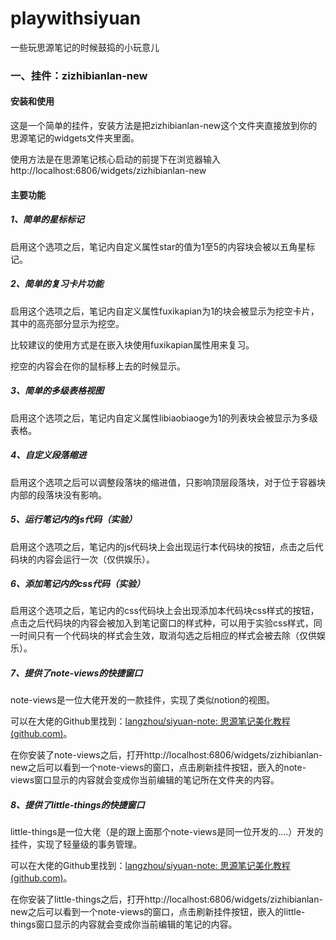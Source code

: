 # playwithsiyuan
 一些玩思源笔记的时候鼓捣的小玩意儿

### 一、挂件：zizhibianlan-new

#### 安装和使用

这是一个简单的挂件，安装方法是把zizhibianlan-new这个文件夹直接放到你的思源笔记的widgets文件夹里面。

使用方法是在思源笔记核心启动的前提下在浏览器输入http://localhost:6806/widgets/zizhibianlan-new

#### 主要功能

##### 1、简单的星标标记

启用这个选项之后，笔记内自定义属性star的值为1至5的内容块会被以五角星标记。

##### 2、简单的复习卡片功能

启用这个选项之后，笔记内自定义属性fuxikapian为1的块会被显示为挖空卡片，其中的高亮部分显示为挖空。

比较建议的使用方式是在嵌入块使用fuxikapian属性用来复习。

挖空的内容会在你的鼠标移上去的时候显示。

##### 3、简单的多级表格视图

启用这个选项之后，笔记内自定义属性libiaobiaoge为1的列表块会被显示为多级表格。

##### 4、自定义段落缩进

启用这个选项之后可以调整段落块的缩进值，只影响顶层段落块，对于位于容器块内部的段落块没有影响。

##### 5、运行笔记内的js代码（实验）

启用这个选项之后，笔记内的js代码块上会出现运行本代码块的按钮，点击之后代码块的内容会运行一次（仅供娱乐）。

##### 6、添加笔记内的css代码（实验）

启用这个选项之后，笔记内的css代码块上会出现添加本代码块css样式的按钮，点击之后代码块的内容会被加入到笔记窗口的样式种，可以用于实验css样式，同一时间只有一个代码块的样式会生效，取消勾选之后相应的样式会被去除（仅供娱乐）。

##### 7、提供了note-views的快捷窗口

note-views是一位大佬开发的一款挂件，实现了类似notion的视图。

可以在大佬的Github里找到：[langzhou/siyuan-note: 思源笔记美化教程 (github.com)](https://github.com/langzhou/siyuan-note)。

在你安装了note-views之后，打开http://localhost:6806/widgets/zizhibianlan-new之后可以看到一个note-views的窗口，点击刷新挂件按钮，嵌入的note-views窗口显示的内容就会变成你当前编辑的笔记所在文件夹的内容。

##### 8、提供了little-things的快捷窗口

little-things是一位大佬（是的跟上面那个note-views是同一位开发的....）开发的挂件，实现了轻量级的事务管理。

可以在大佬的Github里找到：[langzhou/siyuan-note: 思源笔记美化教程 (github.com)](https://github.com/langzhou/siyuan-note)。

在你安装了little-things之后，打开http://localhost:6806/widgets/zizhibianlan-new之后可以看到一个note-views的窗口，点击刷新挂件按钮，嵌入的little-things窗口显示的内容就会变成你当前编辑的笔记的内容。




